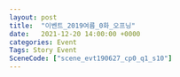 ```yaml
---
layout: post
title:  "이벤트_2019여름_0화_오프닝"
date:   2021-12-20 14:00:00 +0000
categories: Event
Tags: Story Event
SceneCode: ["scene_evt190627_cp0_q1_s10"]
---
```

